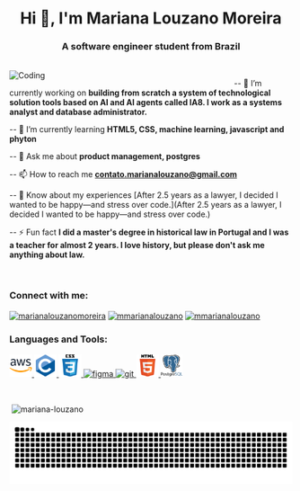 <h1 align="center">Hi 👋, I'm Mariana Louzano Moreira</h1>
<h3 align="center">A software engineer student from Brazil</h3>
<br>
<img align="left" alt="Coding" width="400" src="https://images.steamusercontent.com/ugc/2027220730000742480/B3DF935B9548A37E11D8894A499B5D4C61CCA11C/?imw=512&&ima=fit&impolicy=Letterbox&imcolor=%23000000&letterbox=false">

-- 🔭 I’m currently working on **building from scratch a system of technological solution tools based on AI and AI agents called IA8. I work as a systems analyst and database administrator.**

-- 🌱 I’m currently learning **HTML5, CSS, machine learning, javascript and phyton**

-- 💬 Ask me about **product management, postgres**

-- 📫 How to reach me **contato.marianalouzano@gmail.com**

-- 📄 Know about my experiences [After 2.5 years as a lawyer, I decided I wanted to be happy—and stress over code.](After 2.5 years as a lawyer, I decided I wanted to be happy—and stress over code.)

-- ⚡ Fun fact **I did a master's degree in historical law in Portugal and I was a teacher for almost 2 years. I love history, but please don't ask me anything about law.**

<br> 
<h3 align="left">Connect with me:</h3>
<p align="left">
<a href="https://linkedin.com/in/marianalouzanomoreira" target="blank"><img align="center" src="https://raw.githubusercontent.com/rahuldkjain/github-profile-readme-generator/master/src/images/icons/Social/linked-in-alt.svg" alt="marianalouzanomoreira" height="30" width="40" /></a>
<a href="https://instagram.com/mmarianalouzano" target="blank"><img align="center" src="https://raw.githubusercontent.com/rahuldkjain/github-profile-readme-generator/master/src/images/icons/Social/instagram.svg" alt="mmarianalouzano" height="30" width="40" /></a>
<a href="https://www.youtube.com/c/mmarianalouzano" target="blank"><img align="center" src="https://raw.githubusercontent.com/rahuldkjain/github-profile-readme-generator/master/src/images/icons/Social/youtube.svg" alt="mmarianalouzano" height="30" width="40" /></a>
</p>

<h3 align="left">Languages and Tools:</h3>
<p align="left"> <a href="https://aws.amazon.com" target="_blank" rel="noreferrer"> <img src="https://raw.githubusercontent.com/devicons/devicon/master/icons/amazonwebservices/amazonwebservices-original-wordmark.svg" alt="aws" width="40" height="40"/> </a> <a href="https://www.cprogramming.com/" target="_blank" rel="noreferrer"> <img src="https://raw.githubusercontent.com/devicons/devicon/master/icons/c/c-original.svg" alt="c" width="40" height="40"/> </a> <a href="https://www.w3schools.com/css/" target="_blank" rel="noreferrer"> <img src="https://raw.githubusercontent.com/devicons/devicon/master/icons/css3/css3-original-wordmark.svg" alt="css3" width="40" height="40"/> </a> <a href="https://www.figma.com/" target="_blank" rel="noreferrer"> <img src="https://www.vectorlogo.zone/logos/figma/figma-icon.svg" alt="figma" width="40" height="40"/> </a> <a href="https://git-scm.com/" target="_blank" rel="noreferrer"> <img src="https://www.vectorlogo.zone/logos/git-scm/git-scm-icon.svg" alt="git" width="40" height="40"/> </a> <a href="https://www.w3.org/html/" target="_blank" rel="noreferrer"> <img src="https://raw.githubusercontent.com/devicons/devicon/master/icons/html5/html5-original-wordmark.svg" alt="html5" width="40" height="40"/> </a> <a href="https://www.postgresql.org" target="_blank" rel="noreferrer"> <img src="https://raw.githubusercontent.com/devicons/devicon/master/icons/postgresql/postgresql-original-wordmark.svg" alt="postgresql" width="40" height="40"/> </a> </p>
<br>
<p>&nbsp;<img align="center" src="https://github-readme-stats.vercel.app/api?username=mariana-louzano&show_icons=true&locale=en" alt="mariana-louzano" /></p>

<img align="center" src="https://raw.githubusercontent.com/mariana-louzano/mariana-louzano/output/snake.svg" alt="Snake animation" />

###


<!---
mariana-louzano/mariana-louzano is a ✨ special ✨ repository because its `README.md` (this file) appears on your GitHub profile.
You can click the Preview link to take a look at your changes.
--->

<!---
[![MasterHead](https://static.vecteezy.com/system/resources/thumbnails/017/605/766/small/contemporary-devices-on-workplace-flat-lay-vector.jpg)](https://www.linkedin.com/in/marianalouzanomoreira/)
---> 
